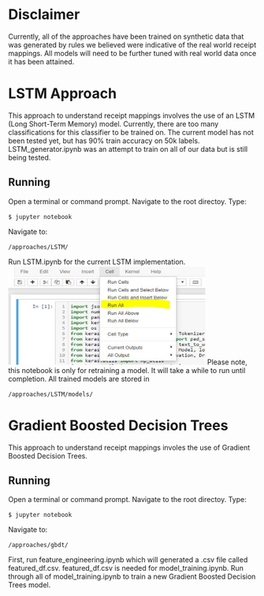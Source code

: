 # Disclaimer

Currently, all of the approaches have been trained on synthetic data that was generated by rules we believed were indicative of the real world receipt mappings. All models will need to be further tuned with real world data once it has been attained.

# LSTM Approach

This approach to understand receipt mappings involves the use of an LSTM (Long Short-Term Memory) model. Currently, there are too many classifications for this classifier to be trained on. The current model has not been tested yet, but has 90% train accuracy on 50k labels. LSTM_generator.ipynb was an attempt to train on all of our data but is still being tested. 

## Running

Open a terminal or command prompt. Navigate to the root directoy. Type:
```
$ jupyter notebook
```
Navigate to:
```
/approaches/LSTM/
```
Run LSTM.ipynb for the current LSTM implementation. 
<img src="../imgs/run_all.jpg" width="400" height="200">
Please note, this notebook is only for retraining a model. It will take a while to run until completion. All trained models are stored in 
```
/approaches/LSTM/models/
```

# Gradient Boosted Decision Trees

This approach to understand receipt mappings involes the use of Gradient Boosted Decision Trees.

## Running

Open a terminal or command prompt. Navigate to the root directoy. Type:
```
$ jupyter notebook
```
Navigate to:
```
/approaches/gbdt/
```
First, run feature_engineering.ipynb which will generated a .csv file called featured_df.csv. featured_df.csv is needed for model_training.ipynb.
Run through all of model_training.ipynb to train a new Gradient Boosted Decision Trees model.